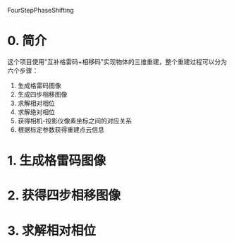 FourStepPhaseShifting

# 0. 简介

这个项目使用"互补格雷码+相移码"实现物体的三维重建，整个重建过程可以分为六个步骤：

1. 生成格雷码图像
2. 生成四步相移图像
3. 求解相对相位
4. 求解绝对相位
5. 获得相机-投影仪像素坐标之间的对应关系
6. 根据标定参数获得重建点云信息

# 1. 生成格雷码图像





# 2. 获得四步相移图像





# 3. 求解相对相位

